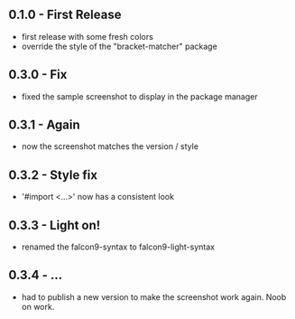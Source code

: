 ## 0.1.0 - First Release
* first release with some fresh colors
* override the style of the "bracket-matcher" package

## 0.3.0 - Fix
* fixed the sample screenshot to display in the package manager

## 0.3.1 - Again
* now the screenshot matches the version / style

## 0.3.2 - Style fix
* '#import <...>' now has a consistent look

## 0.3.3 - Light on!
* renamed the falcon9-syntax to falcon9-light-syntax

## 0.3.4 - ...
* had to publish a new version to make the screenshot work again. Noob on work.

